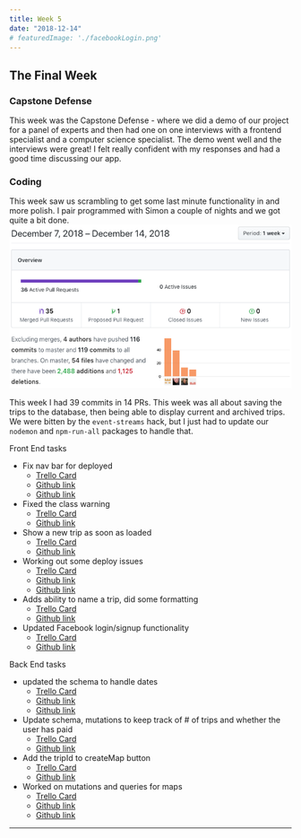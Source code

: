 ```yaml
---
title: Week 5
date: "2018-12-14"
# featuredImage: './facebookLogin.png'
---
```


## The Final Week

### Capstone Defense

This week was the Capstone Defense - where we did a demo of our project for a panel of experts and then had one on one interviews with a frontend specialist and a computer science specialist. The demo went well and the interviews were great! I felt really confident with my responses and had a good time discussing our app.

### Coding

This week saw us scrambling to get some last minute functionality in and more polish. I pair programmed with Simon a couple of nights and we got quite a bit done.
![gitGraph](./git_week_5.png)

This week I had 39 commits in 14 PRs. This week was all about saving the trips to the database, then being able to display current and archived trips. We were bitten by the `event-streams` hack, but I just had to update our `nodemon` and `npm-run-all` packages to handle that.

Front End tasks
*   Fix nav bar for deployed
    *   [Trello Card](https://trello.com/)
    *   [Github link](https://github.com/Lambda-School-Labs/Labs8-AdventureTracker/pull/113)
    *   [Github link](https://github.com/Lambda-School-Labs/Labs8-AdventureTracker/pull/114)
*   Fixed the class warning
    *   [Trello Card](https://trello.com/)
    *   [Github link](https://github.com/Lambda-School-Labs/Labs8-AdventureTracker/pull/115)
*   Show a new trip as soon as loaded
    *   [Trello Card](https://trello.com/c/)
    *   [Github link](https://github.com/Lambda-School-Labs/Labs8-AdventureTracker/pull/116)
*   Working out some deploy issues
    *   [Trello Card](https://trello.com/c/)
    *   [Github link](https://github.com/Lambda-School-Labs/Labs8-AdventureTracker/pull/120)
    *   [Github link](https://github.com/Lambda-School-Labs/Labs8-AdventureTracker/pull/121)
*   Adds ability to name a trip, did some formatting
    *   [Trello Card](https://trello.com/)
    *   [Github link](https://github.com/Lambda-School-Labs/Labs8-AdventureTracker/pull/124)
*   Updated Facebook login/signup functionality
    *   [Trello Card](https://trello.com/)
    *   [Github link](https://github.com/Lambda-School-Labs/Labs8-AdventureTracker/pull/137)

Back End tasks
*   updated the schema to handle dates
    *   [Trello Card](https://trello.com/)
    *   [Github link](https://github.com/Lambda-School-Labs/Labs8-AdventureTracker/pull/128)
    *   [Github link](https://github.com/Lambda-School-Labs/Labs8-AdventureTracker/pull/129)
*   Update schema, mutations to keep track of # of trips and whether the user has paid
    *   [Trello Card](https://trello.com/)
    *   [Github link](https://github.com/Lambda-School-Labs/Labs8-AdventureTracker/pull/133)
*   Add the tripId to createMap button
    *   [Trello Card](https://trello.com/)
    *   [Github link](https://github.com/Lambda-School-Labs/Labs8-AdventureTracker/pull/135)
*   Worked on mutations and queries for maps
    *   [Trello Card](https://trello.com/)
    *   [Github link](https://github.com/Lambda-School-Labs/Labs8-AdventureTracker/pull/142)
    *   [Github link](https://github.com/Lambda-School-Labs/Labs8-AdventureTracker/pull/145)


---

